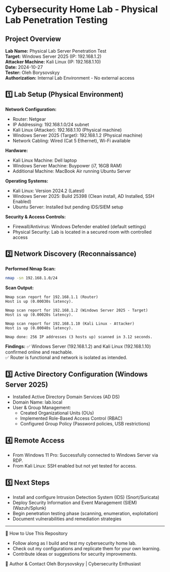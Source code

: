 # Cybersecurity Home Lab - Physical Lab Penetration Testing

## Project Overview
**Lab Name:** Physical Lab Server Penetration Test  
**Target:** Windows Server 2025 (IP: 192.168.1.2)  
**Attacker Machine:** Kali Linux (IP: 192.168.1.10)  
**Date:** 2024-10-27  
**Tester:** Oleh Borysovskyy  
**Authorization:** Internal Lab Environment - No external access  

## 1️⃣ Lab Setup (Physical Environment)
**Network Configuration:**
* Router: Netgear
* IP Addressing: 192.168.1.0/24 subnet
* Kali Linux (Attacker): 192.168.1.10 (Physical machine)
* Windows Server 2025 (Target): 192.168.1.2 (Physical machine)
* Network Cabling: Wired (Cat 5 Ethernet), Wi-Fi available

**Hardware:**
* Kali Linux Machine: Dell laptop
* Windows Server Machine: Buypower (i7, 16GB RAM)
* Additional Machine: MacBook Air running Ubuntu Server

**Operating Systems:**
* Kali Linux: Version 2024.2 (Latest)
* Windows Server 2025: Build 25398 (Clean install, AD Installed, SSH Enabled)
* Ubuntu Server: Installed but pending IDS/SIEM setup

**Security & Access Controls:**
* Firewall/Antivirus: Windows Defender enabled (default settings)
* Physical Security: Lab is located in a secured room with controlled access

## 2️⃣ Network Discovery (Reconnaissance)
**Performed Nmap Scan:**
```sh
nmap -sn 192.168.1.0/24
```
**Scan Output:**
```
Nmap scan report for 192.168.1.1 (Router)
Host is up (0.00030s latency).

Nmap scan report for 192.168.1.2 (Windows Server 2025 - Target)
Host is up (0.00020s latency).

Nmap scan report for 192.168.1.10 (Kali Linux - Attacker)
Host is up (0.00040s latency).

Nmap done: 256 IP addresses (3 hosts up) scanned in 3.12 seconds.
```
**Findings:**
✅ Windows Server (192.168.1.2) and Kali Linux (192.168.1.10) confirmed online and reachable.  
✅ Router is functional and network is isolated as intended.

## 3️⃣ Active Directory Configuration (Windows Server 2025)
* Installed Active Directory Domain Services (AD DS)
* Domain Name: lab.local
* User & Group Management:
  * Created Organizational Units (OUs)
  * Implemented Role-Based Access Control (RBAC)
  * Configured Group Policy (Password policies, USB restrictions)

## 4️⃣ Remote Access
* From Windows 11 Pro: Successfully connected to Windows Server via RDP.
* From Kali Linux: SSH enabled but not yet tested for access.

## 5️⃣ Next Steps
* Install and configure Intrusion Detection System (IDS) (Snort/Suricata)
* Deploy Security Information and Event Management (SIEM) (Wazuh/Splunk)
* Begin penetration testing phase (scanning, enumeration, exploitation)
* Document vulnerabilities and remediation strategies

---

📌 How to Use This Repository
* Follow along as I build and test my cybersecurity home lab.
* Check out my configurations and replicate them for your own learning.
* Contribute ideas or suggestions for security improvements.

🔗 Author & Contact
Oleh Borysovskyy | Cybersecurity Enthusiast
